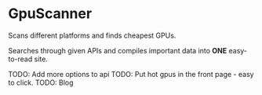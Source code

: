 # GpuScanner
Scans different platforms and finds cheapest GPUs.

Searches through given APIs and compiles important data into **ONE** easy-to-read site.

TODO: Add more options to api
TODO: Put hot gpus in the front page - easy to click.
TODO: Blog